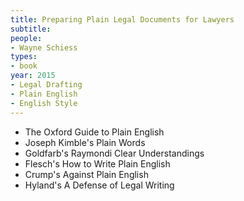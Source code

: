 ```yaml
---
title: Preparing Plain Legal Documents for Lawyers
subtitle:
people:
- Wayne Schiess
types:
- book
year: 2015
- Legal Drafting
- Plain English
- English Style
---
```


- The Oxford Guide to Plain English
- Joseph Kimble's Plain Words
- Goldfarb's Raymondi Clear Understandings
- Flesch's How to Write Plain English
- Crump's Against Plain English
- Hyland's A Defense of Legal Writing
